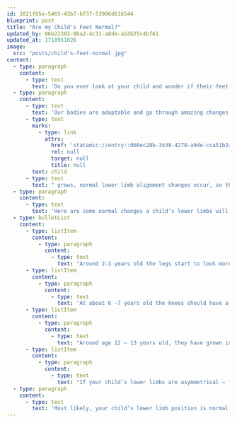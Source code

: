 ```yaml
---
id: 3021f65e-5465-43b7-bf37-53906d616544
blueprint: post
title: "Are my Child's Feet Normal?"
updated_by: 06b22383-0ba2-4c31-a8de-ab3b25c4bf61
updated_at: 1718951026
image:
  src: "posts/child's-feet-normal.jpg"
content:
  - type: paragraph
    content:
      - type: text
        text: 'Do you ever look at your child and wonder if their feet are too flat? Why do they walk on their tippy toes? Why do they seem to point their toes outward when walking? Do you every wonder if that is normal? If you ever ask these questions – keep on reading!'
  - type: paragraph
    content:
      - type: text
        text: 'Our bodies are adaptable and go through amazing changes as we grow and age. Our lower limbs, go through one of the most astonishing changes in a young child’s life. As a '
      - type: text
        marks:
          - type: link
            attrs:
              href: 'statamic://entry::060ec28b-3438-4278-a9de-cca51b2a1c8a'
              rel: null
              target: null
              title: null
        text: child
      - type: text
        text: " grows, normal lower limb alignment changes occur, so they may appear knock-kneed or bowlegged.\_"
  - type: paragraph
    content:
      - type: text
        text: 'Here are some normal changes a child’s lower limbs will typically go through during development:'
  - type: bulletList
    content:
      - type: listItem
        content:
          - type: paragraph
            content:
              - type: text
                text: "Around 2-3 years old the legs start to look more like knock knees, will have a wider stance and lower center of gravity.\_"
      - type: listItem
        content:
          - type: paragraph
            content:
              - type: text
                text: 'At about 6 -7 years old the knees should have a straighter alignment and be facing forward.'
      - type: listItem
        content:
          - type: paragraph
            content:
              - type: text
                text: "Around age 12 – 13 years old, they have grown into what will be their adult alignment.\_"
      - type: listItem
        content:
          - type: paragraph
            content:
              - type: text
                text: "If your child’s lower limbs are asymmetrical – further evaluation may be required.\_"
  - type: paragraph
    content:
      - type: text
        text: 'Most likely, your child’s lower limb position is normal! However, if you are still concerned or would like to discuss your child in particular, please come see me at {{ business:name }}.'
---
```


